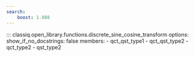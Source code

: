 ```yaml
---
search:
    boost: 1.988
---
```


<!-- spell-checker: disable -->
<!-- prettier-ignore-start -->
::: classiq.open_library.functions.discrete_sine_cosine_transform
    options:
        show_if_no_docstrings: false
        members:
            - qct_qst_type1
            - qct_qst_type2
            - qct_type2
            - qst_type2
<!-- prettier-ignore-end -->
<!-- spell-checker: enable -->
